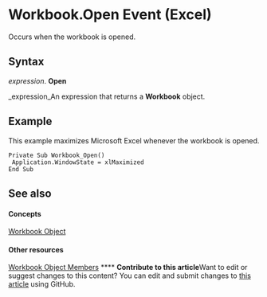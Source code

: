 
# Workbook.Open Event (Excel)

Occurs when the workbook is opened.


## Syntax

 _expression_. **Open**

 _expression_An expression that returns a  **Workbook** object.


## Example

This example maximizes Microsoft Excel whenever the workbook is opened.


```
Private Sub Workbook_Open() 
 Application.WindowState = xlMaximized 
End Sub
```


## See also


#### Concepts


 [Workbook Object](8c00aa60-c974-eed3-0812-3c9625eb0d4c.md)
#### Other resources


 [Workbook Object Members](dce102a3-25de-3ff4-2ce5-bc56e08baca7.md)
****   **Contribute to this article**Want to edit or suggest changes to this content? You can edit and submit changes to  [this article](https://github.com/jhershey00/VBA_Excel_Test/OpenXMLCon/articles/313adc5e-0319-4ca4-cf5d-791b7184dacf.md) using GitHub.

